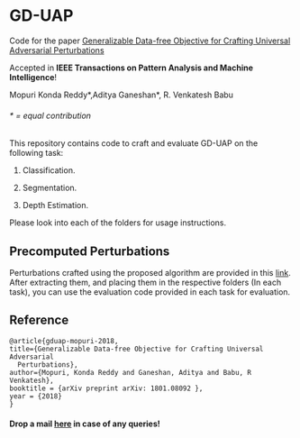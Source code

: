 # GD-UAP

Code for the paper [Generalizable Data-free Objective for Crafting Universal Adversarial Perturbations](https://arxiv.org/abs/1801.08092)

Accepted in **IEEE Transactions on Pattern Analysis and Machine Intelligence**!

Mopuri Konda Reddy*,Aditya Ganeshan*, R. Venkatesh Babu

###### * = equal contribution 

This repository contains code to craft and evaluate GD-UAP on the following task:

1) Classification.

2) Segmentation.

3) Depth Estimation.

Please look into each of the folders for usage instructions.

## Precomputed Perturbations

Perturbations crafted using the proposed algorithm are provided in this [link](https://www.dropbox.com/s/ixjzg4itx10nhid/perturbations.tar.gz?dl=0). After extracting them, and placing them in the respective folders (In each task), you can use the evaluation code provided in each task for evaluation.

## Reference

```
@article{gduap-mopuri-2018,
title={Generalizable Data-free Objective for Crafting Universal Adversarial
  Perturbations},
author={Mopuri, Konda Reddy and Ganeshan, Aditya and Babu, R Venkatesh},
booktitle = {arXiv preprint arXiv: 1801.08092 },
year = {2018}
}
```
#### Drop a mail [here](mailto:adityaganeshan@gmail.com) in case of any queries!

